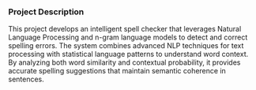 ### Project Description
This project develops an intelligent spell checker that leverages Natural Language Processing and n-gram language models to detect and correct spelling errors. The system combines advanced NLP techniques for text processing with statistical language patterns to understand word context. By analyzing both word similarity and contextual probability, it provides accurate spelling suggestions that maintain semantic coherence in sentences.